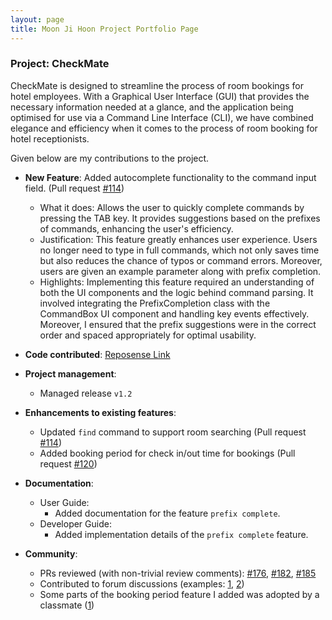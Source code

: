 ```yaml
---
layout: page
title: Moon Ji Hoon Project Portfolio Page
---
```



### Project: CheckMate


CheckMate is designed to streamline the process of room bookings for hotel employees. With a Graphical User Interface (GUI) that provides the necessary information needed at a glance, and the application
being optimised for use via a Command Line Interface (CLI), we have combined elegance and efficiency when it comes to
the process of room booking for hotel receptionists.

Given below are my contributions to the project.

* **New Feature**: Added autocomplete functionality to the command input field. (Pull request [#114](https://github.com/AY2324S1-CS2103T-F10-1/tp/pull/145))
  * What it does: Allows the user to quickly complete commands by pressing the TAB key. It provides suggestions based on the prefixes of commands, enhancing the user's efficiency.
  * Justification: This feature greatly enhances user experience. Users no longer need to type in full commands, which not only saves time but also reduces the chance of typos or command errors. Moreover, users are given an example parameter along with prefix completion.
  * Highlights: Implementing this feature required an understanding of both the UI components and the logic behind command parsing. It involved integrating the PrefixCompletion class with the CommandBox UI component and handling key events effectively. Moreover, I ensured that the prefix suggestions were in the correct order and spaced appropriately for optimal usability.

* **Code contributed**: [Reposense Link](https://nus-cs2103-ay2324s1.github.io/tp-dashboard/?search=iyioon&sort=groupTitle&sortWithin=title&timeframe=commit&mergegroup=&groupSelect=groupByRepos&breakdown=true&checkedFileTypes=docs~functional-code~test-code&since=2023-09-22)

* **Project management**:
  * Managed release `v1.2`

* **Enhancements to existing features**:
  * Updated `find` command to support room searching (Pull request [#114](https://github.com/AY2324S1-CS2103T-F10-1/tp/pull/114))
  * Added booking period for check in/out time for bookings (Pull request [#120](https://github.com/AY2324S1-CS2103T-F10-1/tp/pull/120))

* **Documentation**:
  * User Guide:
    * Added documentation for the feature `prefix complete`.
  * Developer Guide:
    * Added implementation details of the `prefix complete` feature.

* **Community**:
  * PRs reviewed (with non-trivial review comments): [\#176](https://github.com/AY2324S1-CS2103T-F10-1/tp/pull/176), [\#182](https://github.com/AY2324S1-CS2103T-F10-1/tp/pull/182), [#185](https://github.com/AY2324S1-CS2103T-F10-1/tp/pull/185)
  * Contributed to forum discussions (examples: [1](https://github.com/AY2324S1-CS2103T-F10-1/tp/issues/136), [2](https://github.com/AY2324S1-CS2103T-F10-1/tp/issues/181))
  * Some parts of the booking period feature I added was adopted by a classmate ([1](https://github.com/AY2324S1-CS2103T-F10-1/tp/pull/123))
